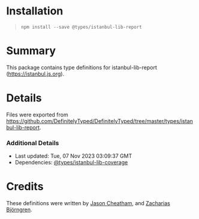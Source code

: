 # Installation
> `npm install --save @types/istanbul-lib-report`
# Summary
This package contains type definitions for istanbul-lib-report (https://istanbul.js.org).
# Details
Files were exported from https://github.com/DefinitelyTyped/DefinitelyTyped/tree/master/types/istanbul-lib-report.
### Additional Details
 * Last updated: Tue, 07 Nov 2023 03:09:37 GMT
 * Dependencies: [@types/istanbul-lib-coverage](https://npmjs.com/package/@types/istanbul-lib-coverage)
# Credits
These definitions were written by [Jason Cheatham](https://github.com/jason0x43), and [Zacharias Björngren](https://github.com/zache).
